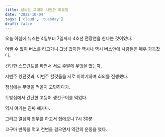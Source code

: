 ```yaml
---
title: 날씨는 그래도 시원한 화요일
date: '2022-10-04'
tags: ['cloud', 'tuesday']
draft: false
---
```


오늘 아침에 뉴스는 4일부터 7일까지 4호선 전장연을 한다는 것이였다.

어쩔 수 없이 버스를 타고가니 그냥 갔지만 역시나 역시 버스안에 사람들은 매우 가득찼다.

간단한 스프린트를 하면서 서로 주말에 무엇을 했는지,

저번주 헸던것과, 이번주 할것들을 서로 이야기하며 회의를 진행했다.

점심에는 무엇을 먹을지 고민하다가.

토방집에서 간단한 고등어 생선구이를 먹었다.

역시 여기는 진짜 혜자다.

그리고 열심히 업무를 하고서 집에오니 7시 30분

고구마 반쪽을 먹고 천변을 걸으면서 약간의 운동을 했다.
